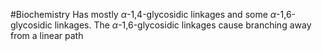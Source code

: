 #Biochemistry 
Has mostly  $\displaystyle \alpha$-1,4-glycosidic linkages and some $\displaystyle \alpha$-1,6-glycosidic linkages. The $\displaystyle \alpha$-1,6-glycosidic linkages cause branching away from a linear path